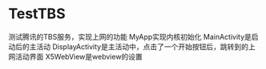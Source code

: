 # TestTBS
测试腾讯的TBS服务，实现上网的功能
MyApp实现内核初始化
MainActivity是启动后的主活动
DisplayActivity是主活动中，点击了一个开始按钮后，跳转到的上网活动界面
X5WebView是webview的设置
